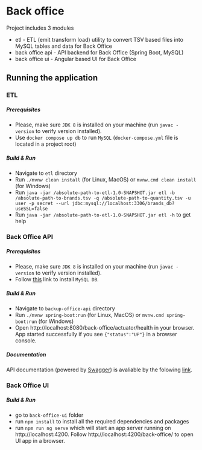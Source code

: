 # Back office

Project includes 3 modules
- etl - ETL (emit transform load) utility to convert TSV based files into MySQL tables and data for Back Office
- back office api - API backend for Back Office (Spring Boot, MySQL)
- back office ui - Angular based UI for Back Office

## Running the application

### ETL
##### Prerequisites
- Please, make sure ```JDK 8``` is installed on your machine (run ```javac -version``` to verify version installed).
- Use ```docker compose up db``` to run ```MySQL``` (```docker-compose.yml``` file is located in a project root)

##### Build & Run
- Navigate to ```etl``` directory
- Run ```./mvnw clean install``` (for Linux, MacOS) or ```mvnw.cmd clean install``` (for Windows)
- Run ```java -jar /absolute-path-to-etl-1.0-SNAPSHOT.jar etl -b /absolute-path-to-brands.tsv -q /absolute-path-to-quantity.tsv -u user -p secret --url jdbc:mysql://localhost:3306/brands_db?useSSL=false```
- Run ```java -jar /absolute-path-to-etl-1.0-SNAPSHOT.jar etl -h``` to get help

### Back Office API
##### Prerequisites
- Please, make sure ```JDK 8``` is installed on your machine (run ```javac -version``` to verify version installed).
- Follow [this](https://dev.mysql.com/downloads/installer/) link to install ```MySQL DB```.

##### Build & Run
- Navigate to ```backup-office-api``` directory
- Run ```./mvnw spring-boot:run``` (for Linux, MacOS) or ```mvnw.cmd spring-boot:run``` (for Windows)
- Open http://localhost:8080/back-office/actuator/health in your browser. App started successfully if you see ```{"status":"UP"}``` in a browser console.

##### Documentation
API documentation (powered by [Swagger](https://swagger.io/tools/swagger-ui/)) is avaliable by the folowing [link](http://localhost:8080/back-office/swagger-ui.html).

### Back Office UI


##### Build & Run
- go to ```back-office-ui``` folder
- run ```npm install``` to install all the required dependencies and packages 
- run ```npm run ng serve``` which will start an app server running on http://localhost:4200. Follow http://localhost:4200/back-office/ to open UI app in a browser.
